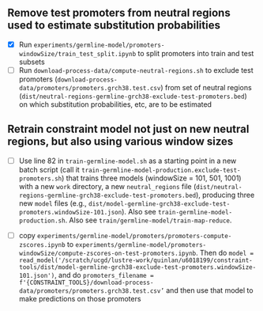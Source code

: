 ## Remove test promoters from neutral regions used to estimate substitution probabilities

- [x] Run `experiments/germline-model/promoters-windowSize/train_test_split.ipynb` to split promoters into train and test subsets
- [ ] Run `download-process-data/compute-neutral-regions.sh` to exclude test promoters (`download-process-data/promoters/promoters.grch38.test.csv`) from set of neutral regions (`dist/neutral-regions-germline-grch38-exclude-test-promoters.bed`) on which substitution probabilities, etc, are to be estimated 

## Retrain constraint model not just on new neutral regions, but also using various window sizes 

- [ ] Use line 82 in `train-germline-model.sh` as a starting point in a new batch script (call it `train-germline-model-production.exclude-test-promoters.sh`) that trains three models (windowSize = 101, 501, 1001) with a new `work` directory, a new `neutral_regions` file (`dist/neutral-regions-germline-grch38-exclude-test-promoters.bed`), producing three new `model` files (e.g., `dist/model-germline-grch38-exclude-test-promoters.windowSize-101.json`). Also see `train-germline-model-production.sh`. Also see `train/germline-model/train-map-reduce`. 
- [ ] copy `experiments/germline-model/promoters/promoters-compute-zscores.ipynb` to `experiments/germline-model/promoters-windowSize/compute-zscores-on-test-promoters.ipynb`. Then do `model = read_model('/scratch/ucgd/lustre-work/quinlan/u6018199/constraint-tools/dist/model-germline-grch38-exclude-test-promoters.windowSize-101.json')`, and do `promoters_filename = f'{CONSTRAINT_TOOLS}/download-process-data/promoters/promoters.grch38.test.csv’` and then use that model to make predictions on those promoters

 